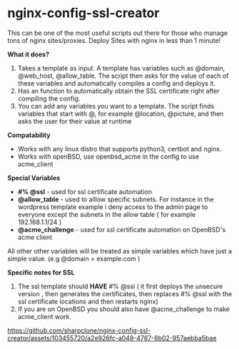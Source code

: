 # nginx-config-ssl-creator
This can be one of the most useful scripts out there for those who manage tons of nginx sites/proxies. 
Deploy Sites with nginx in less than 1 minute!

**What it does?**
1. Takes a template as input. A template has variables such as @domain, @web_host, @allow_table. The script then asks for the value of each of these variables and automatically compiles a config and deploys it.
2. Has an function to automatically obtain the SSL certificate right after compiling the config.
3. You can add any variables you want to a template. The script finds variables that start with @, for example @location, @picture, and then asks the user for their value at runtime

**Compatability**
- Works with any linux distro that supports python3, certbot and nginx.
- Works with openBSD, use openbsd_acme in the config to use acme_client

**Special Variables**
-  **#% @ssl** - used for ssl certificate automation
-  **@allow_table** - used to alllow specific subnets. For instance in the wordpress template example i deny access to the admin page to everyone except the subnets in the allow table ( for example 192.168.1.1/24 )
-  **@acme_challenge** - used for ssl certificate automation  on OpenBSD's acme client

All other other variables will be treated as simple variables which have just a simple value. (e.g @domain = example.com )


**Specific notes for SSL**
1. The ssl template should **HAVE** #% @ssl ( it first deploys the unsecure version , then generates the certificates, then replaces #%  @ssl with the ssl certificate locations and then restarts nginx)
2. If you are on OpenBSD you should also have @acme_challenge to make acme_client work.

https://github.com/sharpclone/nginx-config-ssl-creator/assets/103455720/a2e926fc-a048-4787-8b02-957aebba5bae

